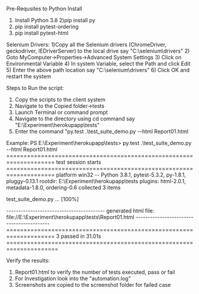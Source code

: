Pre-Requsites to Python Install
1) Install Python 3.8
2)pip install py
3) pip install pytest-ordering
4) pip install pytest-html

Selenium Drivers:
1)Copy all the Selenium drivers (ChromeDriver, geckodriver, IEDriverServer) to the local drive say "C:\selenium\drivers"
2) Goto	MyComputer->Properties->Advanced System Settings
3) Click on	Environmental Variable
4) In system Variable, select the Path and click Edit
5) Enter the above path location say "C:\selenium\drivers"
6) Click OK and restart the system

Steps to Run the script:
1) Copy the scripts to the client system
2) Navigate to the Copied folder->tests
3) Launch Terminal or command prompt
4) Navigate to the directory using cd command say "E:\Experiment\herokupapp\tests"
5) Enter the command "py.test .\test_suite_demo.py --html Report01.html

Example:
PS E:\Experiment\herokupapp\tests> py.test .\test_suite_demo.py --html Report01.html
==================================================================== test session starts ====================================================================
platform win32 -- Python 3.8.1, pytest-5.3.2, py-1.8.1, pluggy-0.13.1
rootdir: E:\Experiment\herokupapp\tests
plugins: html-2.0.1, metadata-1.8.0, ordering-0.6
collected 3 items

test_suite_demo.py ... [100%]

----------------------------------------- generated html file: file://E:\Experiment\herokupapp\tests\Report01.html ------------------------------------------
==================================================================== 3 passed in 31.01s =====================================================================

Verify the results:
1) Report01.html to verify the number of tests executed, pass or fail
2) For Investigation look into the "automation.log"
3) Screenshots are copied to the screenshot folder for failed case

